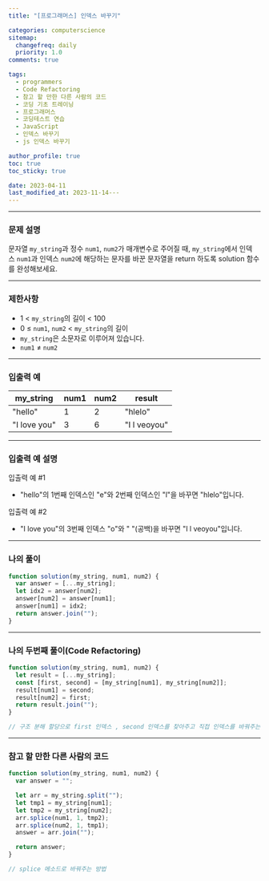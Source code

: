 ```yaml
---
title: "[프로그래머스] 인덱스 바꾸기"

categories: computerscience
sitemap:
  changefreq: daily
  priority: 1.0
comments: true

tags:
  - programmers
  - Code Refactoring
  - 참고 할 만한 다른 사람의 코드
  - 코딩 기초 트레이닝
  - 프로그래머스
  - 코딩테스트 연습
  - JavaScript
  - 인덱스 바꾸기
  - js 인덱스 바꾸기

author_profile: true
toc: true
toc_sticky: true

date: 2023-04-11
last_modified_at: 2023-11-14---
---
```


---

### 문제 설명

문자열 `my_string`과 정수 `num1`, `num2`가 매개변수로 주어질 때, `my_string`에서 인덱스 `num1`과 인덱스 `num2`에 해당하는 문자를 바꾼 문자열을 return 하도록 solution 함수를 완성해보세요.

---

### 제한사항

- 1 < `my_string`의 길이 < 100
- 0 ≤ `num1`, `num2` < `my_string`의 길이
- `my_string`은 소문자로 이루어져 있습니다.
- `num1` ≠ `num2`

---

### 입출력 예

| my_string    | num1 | num2 | result       |
| ------------ | ---- | ---- | ------------ |
| "hello"      | 1    | 2    | "hlelo"      |
| "I love you" | 3    | 6    | "I l veoyou" |

---

### 입출력 예 설명

입출력 예 #1

- "hello"의 1번째 인덱스인 "e"와 2번째 인덱스인 "l"을 바꾸면 "hlelo"입니다.

입출력 예 #2

- "I love you"의 3번째 인덱스 "o"와 " "(공백)을 바꾸면 "I l veoyou"입니다.

---

### 나의 풀이

```jsx
function solution(my_string, num1, num2) {
  var answer = [...my_string];
  let idx2 = answer[num2];
  answer[num2] = answer[num1];
  answer[num1] = idx2;
  return answer.join("");
}
```

---

### 나의 두번째 풀이(Code Refactoring)

```jsx
function solution(my_string, num1, num2) {
  let result = [...my_string];
  const [first, second] = [my_string[num1], my_string[num2]];
  result[num1] = second;
  result[num2] = first;
  return result.join("");
}

// 구조 분해 할당으로 first 인덱스 , second 인덱스를 찾아주고 직접 인덱스를 바꿔주는 방법
```

---

### 참고 할 만한 다른 사람의 코드

```jsx
function solution(my_string, num1, num2) {
  var answer = "";

  let arr = my_string.split("");
  let tmp1 = my_string[num1];
  let tmp2 = my_string[num2];
  arr.splice(num1, 1, tmp2);
  arr.splice(num2, 1, tmp1);
  answer = arr.join("");

  return answer;
}

// splice 메소드로 바꿔주는 방법
```
